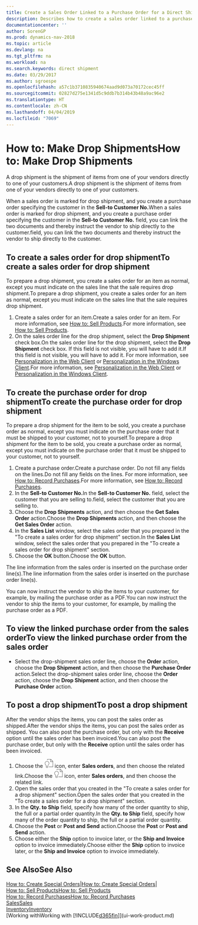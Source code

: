 ```yaml
---
title: Create a Sales Order Linked to a Purchase Order for a Direct Shipment
description: Describes how to create a sales order linked to a purchase order to enable shipment directly from the vendor to the customer.
documentationcenter: ''
author: SorenGP
ms.prod: dynamics-nav-2018
ms.topic: article
ms.devlang: na
ms.tgt_pltfrm: na
ms.workload: na
ms.search.keywords: direct shipment
ms.date: 03/29/2017
ms.author: sgroespe
ms.openlocfilehash: a57c1b3710835940674aad9d073a70172cec45ff
ms.sourcegitcommit: 02827d275e1341d5c9ddb7b314b43b48a9ac96e2
ms.translationtype: HT
ms.contentlocale: zh-CN
ms.lasthandoff: 04/04/2019
ms.locfileid: "7069"
---
```

# <a name="how-to-make-drop-shipments"></a><span data-ttu-id="9dba8-103">How to: Make Drop Shipments</span><span class="sxs-lookup"><span data-stu-id="9dba8-103">How to: Make Drop Shipments</span></span>
<span data-ttu-id="9dba8-104">A drop shipment is the shipment of items from one of your vendors directly to one of your customers.</span><span class="sxs-lookup"><span data-stu-id="9dba8-104">A drop shipment is the shipment of items from one of your vendors directly to one of your customers.</span></span>

<span data-ttu-id="9dba8-105">When a sales order is marked for drop shipment, and you create a purchase order specifying the customer in the **Sell-to Customer No.**</span><span class="sxs-lookup"><span data-stu-id="9dba8-105">When a sales order is marked for drop shipment, and you create a purchase order specifying the customer in the **Sell-to Customer No.**</span></span> <span data-ttu-id="9dba8-106">field, you can link the two documents and thereby instruct the vendor to ship directly to the customer.</span><span class="sxs-lookup"><span data-stu-id="9dba8-106">field, you can link the two documents and thereby instruct the vendor to ship directly to the customer.</span></span>

## <a name="to-create-a-sales-order-for-drop-shipment"></a><span data-ttu-id="9dba8-107">To create a sales order for drop shipment</span><span class="sxs-lookup"><span data-stu-id="9dba8-107">To create a sales order for drop shipment</span></span>
<span data-ttu-id="9dba8-108">To prepare a drop shipment, you create a sales order for an item as normal, except you must indicate on the sales line that the sale requires drop shipment.</span><span class="sxs-lookup"><span data-stu-id="9dba8-108">To prepare a drop shipment, you create a sales order for an item as normal, except you must indicate on the sales line that the sale requires drop shipment.</span></span>

1. <span data-ttu-id="9dba8-109">Create a sales order for an item.</span><span class="sxs-lookup"><span data-stu-id="9dba8-109">Create a sales order for an item.</span></span> <span data-ttu-id="9dba8-110">For more information, see [How to: Sell Products](sales-how-sell-products.md).</span><span class="sxs-lookup"><span data-stu-id="9dba8-110">For more information, see [How to: Sell Products](sales-how-sell-products.md).</span></span>
2. <span data-ttu-id="9dba8-111">On the sales order line for the drop shipment, select the **Drop Shipment** check box.</span><span class="sxs-lookup"><span data-stu-id="9dba8-111">On the sales order line for the drop shipment, select the **Drop Shipment** check box.</span></span> <span data-ttu-id="9dba8-112">If this field is not visible, you will have to add it.</span><span class="sxs-lookup"><span data-stu-id="9dba8-112">If this field is not visible, you will have to add it.</span></span> <span data-ttu-id="9dba8-113">For more information, see [Personalization in the Web Client](ui-personalization-user.md) or [Personalization in the Windows Client](ui-personalization-windows-client.md).</span><span class="sxs-lookup"><span data-stu-id="9dba8-113">For more information, see [Personalization in the Web Client](ui-personalization-user.md) or [Personalization in the Windows Client](ui-personalization-windows-client.md).</span></span>

## <a name="to-create-the-purchase-order-for-drop-shipment"></a><span data-ttu-id="9dba8-114">To create the purchase order for drop shipment</span><span class="sxs-lookup"><span data-stu-id="9dba8-114">To create the purchase order for drop shipment</span></span>
<span data-ttu-id="9dba8-115">To prepare a drop shipment for the item to be sold, you create a purchase order as normal, except you must indicate on the purchase order that it must be shipped to your customer, not to yourself.</span><span class="sxs-lookup"><span data-stu-id="9dba8-115">To prepare a drop shipment for the item to be sold, you create a purchase order as normal, except you must indicate on the purchase order that it must be shipped to your customer, not to yourself.</span></span>

1. <span data-ttu-id="9dba8-116">Create a purchase order.</span><span class="sxs-lookup"><span data-stu-id="9dba8-116">Create a purchase order.</span></span> <span data-ttu-id="9dba8-117">Do not fill any fields on the lines.</span><span class="sxs-lookup"><span data-stu-id="9dba8-117">Do not fill any fields on the lines.</span></span> <span data-ttu-id="9dba8-118">For more information, see [How to: Record Purchases](purchasing-how-record-purchases.md).</span><span class="sxs-lookup"><span data-stu-id="9dba8-118">For more information, see [How to: Record Purchases](purchasing-how-record-purchases.md).</span></span>
2. <span data-ttu-id="9dba8-119">In the **Sell-to Customer No.**</span><span class="sxs-lookup"><span data-stu-id="9dba8-119">In the **Sell-to Customer No.**</span></span> <span data-ttu-id="9dba8-120">field, select the customer that you are selling to.</span><span class="sxs-lookup"><span data-stu-id="9dba8-120">field, select the customer that you are selling to.</span></span>
3. <span data-ttu-id="9dba8-121">Choose the **Drop Shipments** action, and then choose the **Get Sales Order** action.</span><span class="sxs-lookup"><span data-stu-id="9dba8-121">Choose the **Drop Shipments** action, and then choose the **Get Sales Order** action.</span></span>
4. <span data-ttu-id="9dba8-122">In the **Sales List** window, select the sales order that you prepared in the "To create a sales order for drop shipment" section.</span><span class="sxs-lookup"><span data-stu-id="9dba8-122">In the **Sales List** window, select the sales order that you prepared in the "To create a sales order for drop shipment" section.</span></span>
5. <span data-ttu-id="9dba8-123">Choose the **OK** button.</span><span class="sxs-lookup"><span data-stu-id="9dba8-123">Choose the **OK** button.</span></span>

<span data-ttu-id="9dba8-124">The line information from the sales order is inserted on the purchase order line(s).</span><span class="sxs-lookup"><span data-stu-id="9dba8-124">The line information from the sales order is inserted on the purchase order line(s).</span></span>

<span data-ttu-id="9dba8-125">You can now instruct the vendor to ship the items to your customer, for example, by mailing the purchase order as a PDF.</span><span class="sxs-lookup"><span data-stu-id="9dba8-125">You can now instruct the vendor to ship the items to your customer, for example, by mailing the purchase order as a PDF.</span></span>     

## <a name="to-view-the-linked-purchase-order-from-the-sales-order"></a><span data-ttu-id="9dba8-126">To view the linked purchase order from the sales order</span><span class="sxs-lookup"><span data-stu-id="9dba8-126">To view the linked purchase order from the sales order</span></span>
* <span data-ttu-id="9dba8-127">Select the drop-shipment sales order line, choose the **Order** action, choose the **Drop Shipment** action, and then choose the **Purchase Order** action.</span><span class="sxs-lookup"><span data-stu-id="9dba8-127">Select the drop-shipment sales order line, choose the **Order** action, choose the **Drop Shipment** action, and then choose the **Purchase Order** action.</span></span>

## <a name="to-post-a-drop-shipment"></a><span data-ttu-id="9dba8-128">To post a drop shipment</span><span class="sxs-lookup"><span data-stu-id="9dba8-128">To post a drop shipment</span></span>
<span data-ttu-id="9dba8-129">After the vendor ships the items, you can post the sales order as shipped.</span><span class="sxs-lookup"><span data-stu-id="9dba8-129">After the vendor ships the items, you can post the sales order as shipped.</span></span> <span data-ttu-id="9dba8-130">You can also post the purchase order, but only with the **Receive** option until the sales order has been invoiced.</span><span class="sxs-lookup"><span data-stu-id="9dba8-130">You can also post the purchase order, but only with the **Receive** option until the sales order has been invoiced.</span></span>

1. <span data-ttu-id="9dba8-131">Choose the ![Search for Page or Report](media/ui-search/search_small.png "Search for Page or Report icon") icon, enter **Sales orders**, and then choose the related link.</span><span class="sxs-lookup"><span data-stu-id="9dba8-131">Choose the ![Search for Page or Report](media/ui-search/search_small.png "Search for Page or Report icon") icon, enter **Sales orders**, and then choose the related link.</span></span>
2. <span data-ttu-id="9dba8-132">Open the sales order that you created in the "To create a sales order for a drop shipment" section.</span><span class="sxs-lookup"><span data-stu-id="9dba8-132">Open the sales order that you created in the "To create a sales order for a drop shipment" section.</span></span>
3. <span data-ttu-id="9dba8-133">In the **Qty. to Ship** field, specify how many of the order quantity to ship, the full or a partial order quantity.</span><span class="sxs-lookup"><span data-stu-id="9dba8-133">In the **Qty. to Ship** field, specify how many of the order quantity to ship, the full or a partial order quantity.</span></span>
4. <span data-ttu-id="9dba8-134">Choose the **Post** or **Post and Send** action.</span><span class="sxs-lookup"><span data-stu-id="9dba8-134">Choose the **Post** or **Post and Send** action.</span></span>
5. <span data-ttu-id="9dba8-135">Choose either the **Ship** option to invoice later, or the **Ship and Invoice** option to invoice immediately.</span><span class="sxs-lookup"><span data-stu-id="9dba8-135">Choose either the **Ship** option to invoice later, or the **Ship and Invoice** option to invoice immediately.</span></span>

## <a name="see-also"></a><span data-ttu-id="9dba8-136">See Also</span><span class="sxs-lookup"><span data-stu-id="9dba8-136">See Also</span></span>
<span data-ttu-id="9dba8-137">[How to: Create Special Orders](sales-how-to-create-special-orders.md)|</span><span class="sxs-lookup"><span data-stu-id="9dba8-137">[How to: Create Special Orders](sales-how-to-create-special-orders.md)|</span></span>  
[<span data-ttu-id="9dba8-138">How to: Sell Products</span><span class="sxs-lookup"><span data-stu-id="9dba8-138">How to: Sell Products</span></span>](sales-how-sell-products.md)  
[<span data-ttu-id="9dba8-139">How to: Record Purchases</span><span class="sxs-lookup"><span data-stu-id="9dba8-139">How to: Record Purchases</span></span>](purchasing-how-record-purchases.md)  
[<span data-ttu-id="9dba8-140">Sales</span><span class="sxs-lookup"><span data-stu-id="9dba8-140">Sales</span></span>](sales-manage-sales.md)  
[<span data-ttu-id="9dba8-141">Inventory</span><span class="sxs-lookup"><span data-stu-id="9dba8-141">Inventory</span></span>](inventory-manage-inventory.md)  
[<span data-ttu-id="9dba8-142">Working with</span><span class="sxs-lookup"><span data-stu-id="9dba8-142">Working with</span></span> [!INCLUDE[d365fin](includes/d365fin_md.md)]](ui-work-product.md)
